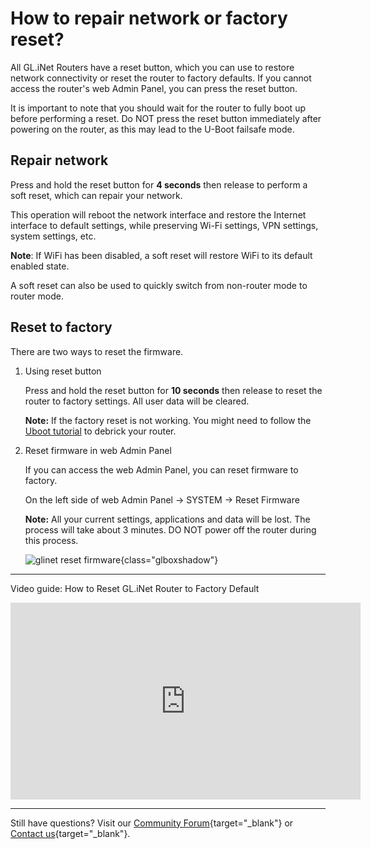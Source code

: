 # How to repair network or factory reset?

All GL.iNet Routers have a reset button, which you can use to restore network connectivity or reset the router to factory defaults. If you cannot access the router's web Admin Panel, you can press the reset button. 

It is important to note that you should wait for the router to fully boot up before performing a reset. Do NOT press the reset button immediately after powering on the router, as this may lead to the U-Boot failsafe mode.

## Repair network

Press and hold the reset button for **4 seconds** then release to perform a soft reset, which can repair your network.

This operation will reboot the network interface and restore the Internet interface to default settings, while preserving Wi-Fi settings, VPN settings, system settings, etc. 

**Note**: If WiFi has been disabled, a soft reset will restore WiFi to its default enabled state.

A soft reset can also be used to quickly switch from non-router mode to router mode.

## Reset to factory

There are two ways to reset the firmware.

1. Using reset button

    Press and hold the reset button for **10 seconds** then release to reset the router to factory settings. All user data will be cleared.

    **Note:** If the factory reset is not working. You might need to follow the [Uboot tutorial](debrick.md) to debrick your router.

2. Reset firmware in web Admin Panel

    If you can access the web Admin Panel, you can reset firmware to factory.

    On the left side of web Admin Panel -> SYSTEM -> Reset Firmware

    **Note:** All your current settings, applications and data will be lost. The process will take about 3 minutes. DO NOT power off the router during this process.

    ![glinet reset firmware](https://static.gl-inet.com/docs/router/en/4/tutorials/reset_firmware/reset_firmware.png){class="glboxshadow"}

---

Video guide: How to Reset GL.iNet Router to Factory Default

<iframe width="560" height="315" src="https://www.youtube.com/embed/ON6PtGH_HJw" title="YouTube video player" frameborder="0" allow="accelerometer; autoplay; clipboard-write; encrypted-media; gyroscope; picture-in-picture" allowfullscreen></iframe>

---

Still have questions? Visit our [Community Forum](https://forum.gl-inet.com){target="_blank"} or [Contact us](https://www.gl-inet.com/contacts/){target="_blank"}.
